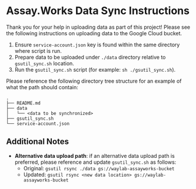 # Assay.Works Data Sync Instructions

Thank you for your help in uploading data as part of this project! Please see the following instructions on uploading data to the Google Cloud bucket.

1. Ensure `service-account.json` key is found within the same directory where script is run.
1. Prepare data to be uploaded under `./data` directory relative to `gsutil_sync.sh` location.
1. Run the `gsutil_sync.sh` script (for example: `sh ./gsutil_sync.sh`).

Please reference the following directory tree structure for an example of what the path should contain:

```shell
.
├── README.md
├── data
│   └── <data to be synchronized>
├── gsutil_sync.sh
└── service-account.json
```

## Additional Notes

- __Alternative data upload path__: if an alternative data upload path is preferred, please reference and update `gsutil_sync.sh` as follows:
  - Original: `gsutil rsync ./data gs://waylab-assayworks-bucket`
  - Updated: `gsutil rsync <new data location> gs://waylab-assayworks-bucket`
